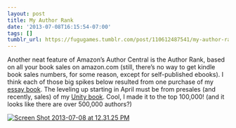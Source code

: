 ```yaml
---
layout: post
title: My Author Rank
date: '2013-07-08T16:15:54-07:00'
tags: []
tumblr_url: https://fugugames.tumblr.com/post/110612487541/my-author-rank
---
```

Another neat feature of Amazon’s Author Central is the Author Rank, based on all your book sales on amazon.com (still, there’s no way to get kindle book sales numbers, for some reason, except for self-published ebooks). I think each of those big spikes below resulted from one purchase of my [essay book](http://www.amazon.com/gp/product/B00703SOLC). The leveling up starting in April must be from presales (and recently, sales) of my [Unity book](http://learnunity4.com/). Cool, I made it to the top 100,000! (and it looks like there are over 500,000 authors?)

[![Screen Shot 2013-07-08 at 12.31.25 PM](http://itshardtofondlepenguins.com/wp-content/uploads/2013/07/Screen-Shot-2013-07-08-at-12.31.25-PM.png)](http://itshardtofondlepenguins.com/wp-content/uploads/2013/07/Screen-Shot-2013-07-08-at-12.31.25-PM.png)

